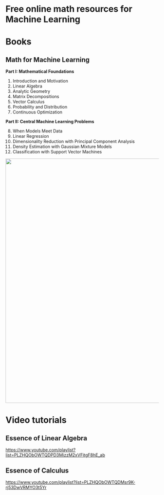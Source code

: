 # Free online math resources for Machine Learning

# Books

## Math for Machine Learning

**Part I: Mathematical Foundations**

1. Introduction and Motivation
2. Linear Algebra
3. Analytic Geometry
4. Matrix Decompositions
5. Vector Calculus
6. Probability and Distribution
7. Continuous Optimization

**Part II: Central Machine Learning Problems**

8. When Models Meet Data
9. Linear Regression
10. Dimensionality Reduction with Principal Component Analysis
11. Density Estimation with Gaussian Mixture Models
12. Classification with Support Vector Machines

[<p align="center"><img src="https://github.com/Machine-Learning-Tokyo/Math_resources/blob/master/ml_math.png" width="800"></p>](https://mml-book.github.io/)


# Video tutorials

## Essence of Linear Algebra
https://www.youtube.com/playlist?list=PLZHQObOWTQDPD3MizzM2xVFitgF8hE_ab

## Essence of Calculus
https://www.youtube.com/playlist?list=PLZHQObOWTQDMsr9K-rj53DwVRMYO3t5Yr
